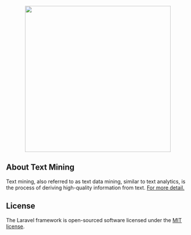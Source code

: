 <p align="center"><a href="https://alicaglar.com.tr" target="_blank"><img src="https://www.yildiz.edu.tr/style/img/yildiz_logo_gercek.svg" width="400"></a></p>



## About Text Mining

Text mining, also referred to as text data mining, similar to text analytics, is the process of deriving high-quality information from text. [For more detail.](https://en.wikipedia.org/wiki/Text_mining)


## License

The Laravel framework is open-sourced software licensed under the [MIT license](https://opensource.org/licenses/MIT).
